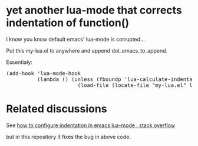 yet another lua-mode that corrects indentation of function()
====

I know you know default emacs' lua-mode is corrupted...



Put this my-lua.el to anywhere and append dot_emacs_to_append.

Essentialy:

<pre>
(add-hook 'lua-mode-hook 
          (lambda () (unless (fboundp 'lua-calculate-indentation-right-shift-next)
                       (load-file (locate-file "my-lua.el" load-path)))))
</pre>

Related discussions
====
See
[how to configure indentation in emacs lua-mode : stack overflow](http://stackoverflow.com/questions/4643206/how-to-configure-indentation-in-emacs-lua-mode)

but in this repository it fixes the bug in above code.
